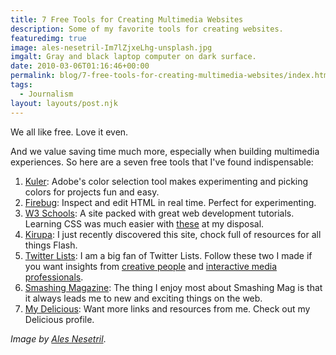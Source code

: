 ```yaml
---
title: 7 Free Tools for Creating Multimedia Websites
description: Some of my favorite tools for creating websites.
featuredimg: true
image: ales-nesetril-Im7lZjxeLhg-unsplash.jpg
imgalt: Gray and black laptop computer on dark surface.
date: 2010-03-06T01:16:46+00:00
permalink: blog/7-free-tools-for-creating-multimedia-websites/index.html
tags:
  - Journalism
layout: layouts/post.njk
---
```


We all like free. Love it even.

And we value saving time much more, especially when building multimedia experiences. So here are a seven free tools that I've found indispensable:

  1. [Kuler](http://kuler.adobe.com/): Adobe's color selection tool makes experimenting and picking colors for projects fun and easy.
  2. [Firebug](http://getfirebug.com/): Inspect and edit HTML in real time. Perfect for experimenting.
  3. [W3 Schools](http://www.w3schools.com/): A site packed with great web development tutorials. Learning CSS was much easier with <a href="http://www.w3schools.com/css/" rel="noopener noreferrer">these</a> at my disposal.
  4. [Kirupa](http://www.kirupa.com/): I just recently discovered this site, chock full of resources for all things Flash.
  5. [Twitter Lists](http://blog.twitter.com/2009/10/theres-list-for-that.html): I am a big fan of Twitter Lists. Follow these two I made if you want insights from [creative people](http://twitter.com/DavidAKennedy/creative) and [interactive media professionals](http://twitter.com/DavidAKennedy/internet-tech).
  6. [Smashing Magazine](http://www.smashingmagazine.com/): The thing I enjoy most about Smashing Mag is that it always leads me to new and exciting things on the web.
  7. [My Delicious](http://delicious.com/DavidAKennedy): Want more links and resources from me. Check out my Delicious profile.

_Image by [Ales Nesetril](https://unsplash.com/photos/Im7lZjxeLhg)_.